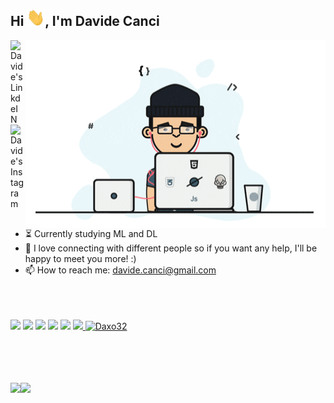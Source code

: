 
<!--
**Daxo32/Daxo32** is a ✨ _special_ ✨ repository because its `README.md` (this file) appears on your GitHub profile.-->
## Hi <img src="https://github.com/Daxo32/Daxo32/blob/main/Hi.gif" width="29px">, I'm Davide Canci
 
<img align="right" src="https://github.com/Daxo32/Daxo32/blob/main/coding.gif" alt="Coder GIF" width="480" height="300">


<a href="https://www.linkedin.com/in/davide-canci-638a77140/">
  <img align="left" alt="Davide's LinkdeIN" width="22px" src="https://cdn.jsdelivr.net/npm/simple-icons@v3/icons/linkedin.svg" />
</a>
<a href="https://www.instagram.com/canci_davide/">
  <img align="left" alt="Davide's Instagram" width="22px" src="https://cdn.jsdelivr.net/npm/simple-icons@v3/icons/instagram.svg" />
</a>
<br><br>


- :hourglass_flowing_sand: Currently studying ML and DL
- 💬 I love connecting with different people so if you want any help, I'll be happy to meet you more! :) 
- 📫 How to reach me: davide.canci@gmail.com
<br><br><br><br>

 ![](https://img.shields.io/badge/React-%7C-green) ![](https://img.shields.io/badge/Python-%7C-0%2C%2022%2C%20100) ![](https://img.shields.io/badge/Nodejs-%7C-red) ![](https://img.shields.io/badge/SQL-%7C-orange) ![](https://img.shields.io/badge/Javascript-%7C-yellow) ![](https://img.shields.io/badge/Web%20Developer-%7C-purple)<a href="https://github.com/Daxo32">
  <img src="https://komarev.com/ghpvc/?username=Daxo32&label=Views&color=blue&style=plastic" alt="Daxo32" />
</a>

<br><br><br><br>
<img align="" height='130px' src="https://github-readme-stats.vercel.app/api?username=Daxo32&hide_title=true&show_icons=true&include_all_commits=true&line_height=21&bg_color=0,EC6C6C,FFD479,FFFC79,73FA79&theme=graywhite" /><img align="" height='130px' src="https://github-readme-stats.vercel.app/api/top-langs/?username=Daxo32&hide_title=true&layout=compact&bg_color=0,73FA79,73FDFF,D783FF&theme=graywhite" />
